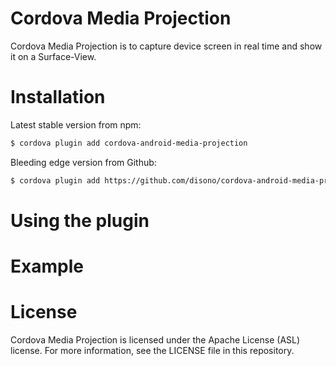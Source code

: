# Cordova Media Projection
Cordova Media Projection is to capture device screen in real time and show it on a Surface-View.

# Installation
Latest stable version from npm:
```sh
$ cordova plugin add cordova-android-media-projection
```

Bleeding edge version from Github:
```sh
$ cordova plugin add https://github.com/disono/cordova-android-media-projection
```

# Using the plugin

# Example

# License
Cordova Media Projection is licensed under the Apache License (ASL) license. For more information, see the LICENSE file in this repository.